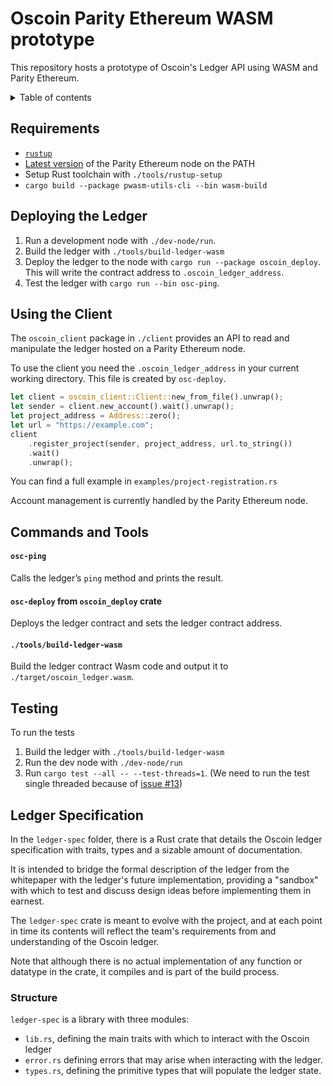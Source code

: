 Oscoin Parity Ethereum WASM prototype
=====================================

This repository hosts a prototype of Oscoin's Ledger API using WASM and Parity Ethereum.

<details>
  <summary>Table of contents</summary>

<!-- toc -->

- [Requirements](#requirements)
- [Deploying the Ledger](#deploying-the-ledger)
- [Using the Client](#using-the-client)
- [Commands and Tools](#commands-and-tools)
    + [`osc-ping`](#osc-ping)
    + [`osc-deploy` from `oscoin_deploy` crate](#osc-deploy-from-oscoin_deploy-crate)
    + [`./tools/build-ledger-wasm`](#toolsbuild-ledger-wasm)
- [Testing](#testing)
- [Ledger Specification](#ledger-spec)

<!-- tocstop -->

</details>


Requirements
------------

* [`rustup`](https://github.com/rust-lang/rustup.rs/)
* [Latest version][peth-release] of the Parity Ethereum node on the PATH
* Setup Rust toolchain with `./tools/rustup-setup`
* `cargo build --package pwasm-utils-cli --bin wasm-build`

[peth-release]: https://github.com/paritytech/parity-ethereum/releases/latest

Deploying the Ledger
--------------------

1. Run a development node with `./dev-node/run`.
1. Build the ledger with `./tools/build-ledger-wasm`
1. Deploy the ledger to the node with `cargo run --package oscoin_deploy`. This will
   write the contract address to `.oscoin_ledger_address`.
1. Test the ledger with `cargo run --bin osc-ping`.

Using the Client
----------------

The `oscoin_client` package in `./client` provides an API to read and manipulate
the ledger hosted on a Parity Ethereum node.

To use the client you need the `.oscoin_ledger_address` in your current working
directory. This file is created by `osc-deploy`.

~~~rust
let client = oscoin_client::Client::new_from_file().unwrap();
let sender = client.new_account().wait().unwrap();
let project_address = Address::zero();
let url = "https://example.com";
client
    .register_project(sender, project_address, url.to_string())
    .wait()
    .unwrap();
~~~

You can find a full example in `examples/project-registration.rs`

Account management is currently handled by the Parity Ethereum node.

Commands and Tools
------------------

#### `osc-ping`

Calls the ledger’s `ping` method and prints the result.

#### `osc-deploy` from `oscoin_deploy` crate

Deploys the ledger contract and sets the ledger contract address.

#### `./tools/build-ledger-wasm`

Build the ledger contract Wasm code and output it to `./target/oscoin_ledger.wasm`.

Testing
-------

To run the tests
1. Build the ledger with `./tools/build-ledger-wasm`
2. Run the dev node with `./dev-node/run`
3. Run `cargo test --all -- --test-threads=1`. (We need to run the test single
   threaded because of [issue #13][issue-13])

[issue-13]: https://github.com/oscoin/oscoin-parity-wasm-prototype/issues/13

Ledger Specification
--------------------

In the `ledger-spec` folder, there is a Rust crate that details the Oscoin
ledger specification with traits, types and a sizable amount of documentation.

It is intended to bridge the formal description of the ledger from the
whitepaper with the ledger's future implementation, providing a "sandbox"
with which to test and discuss design ideas before implementing them in
earnest.

The `ledger-spec` crate is meant to evolve with the project, and at each point
in time its contents will reflect the team's requirements from and
understanding of the Oscoin ledger.

Note that although there is no actual implementation of any function or
datatype in the crate, it compiles and is part of the build process.

### Structure

`ledger-spec` is a library with three modules:
* `lib.rs`, defining the main traits with which to interact with the Oscoin
  ledger
* `error.rs` defining errors that may arise when interacting with the ledger.
* `types.rs`, defining the primitive types that will populate the ledger state.
